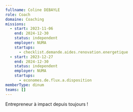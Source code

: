 ```yaml
---
fullname: Coline DEBAYLE
role: Coach
domaine: Coaching
missions:
  - start: 2023-11-06
    end: 2024-12-30
    status: independent
    employer: NUMA
    startups:
      - checklist.demande.aides.renovation.energetique
  - start: 2023-12-27
    end: 2024-12-30
    status: independent
    employer: NUMA
    startups:
      - economes.de.flux.a.disposition
memberType: dinum
teams: []
---
```

Entrepreneur à impact depuis toujours !